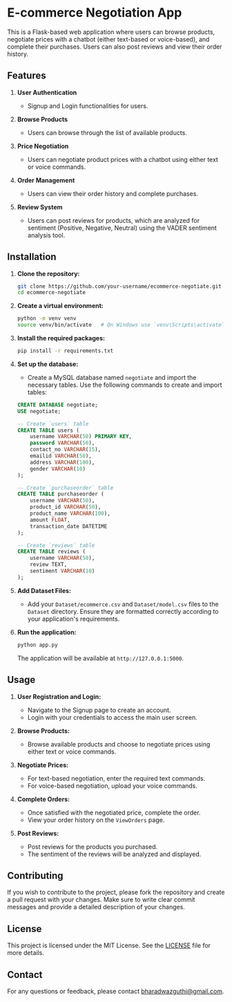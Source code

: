 # E-commerce Negotiation App

This is a Flask-based web application where users can browse products, negotiate prices with a chatbot (either text-based or voice-based), and complete their purchases. Users can also post reviews and view their order history.

## Features

1. **User Authentication**
    - Signup and Login functionalities for users.
    
2. **Browse Products**
    - Users can browse through the list of available products.

3. **Price Negotiation**
    - Users can negotiate product prices with a chatbot using either text or voice commands.

4. **Order Management**
    - Users can view their order history and complete purchases.

5. **Review System**
    - Users can post reviews for products, which are analyzed for sentiment (Positive, Negative, Neutral) using the VADER sentiment analysis tool.

## Installation

1. **Clone the repository:**

    ```bash
    git clone https://github.com/your-username/ecommerce-negotiate.git
    cd ecommerce-negotiate
    ```

2. **Create a virtual environment:**

    ```bash
    python -m venv venv
    source venv/bin/activate   # On Windows use `venv\Scripts\activate`
    ```

3. **Install the required packages:**

    ```bash
    pip install -r requirements.txt
    ```

4. **Set up the database:**

    - Create a MySQL database named `negotiate` and import the necessary tables. Use the following commands to create and import tables:

    ```sql
    CREATE DATABASE negotiate;
    USE negotiate;

    -- Create `users` table
    CREATE TABLE users (
        username VARCHAR(50) PRIMARY KEY,
        password VARCHAR(50),
        contact_no VARCHAR(15),
        emailid VARCHAR(50),
        address VARCHAR(100),
        gender VARCHAR(10)
    );

    -- Create `purchaseorder` table
    CREATE TABLE purchaseorder (
        username VARCHAR(50),
        product_id VARCHAR(50),
        product_name VARCHAR(100),
        amount FLOAT,
        transaction_date DATETIME
    );

    -- Create `reviews` table
    CREATE TABLE reviews (
        username VARCHAR(50),
        review TEXT,
        sentiment VARCHAR(10)
    );
    ```

5. **Add Dataset Files:**

    - Add your `Dataset/ecommerce.csv` and `Dataset/model.csv` files to the `Dataset` directory. Ensure they are formatted correctly according to your application's requirements.

6. **Run the application:**

    ```bash
    python app.py
    ```

    The application will be available at `http://127.0.0.1:5000`.

## Usage

1. **User Registration and Login:**

    - Navigate to the Signup page to create an account.
    - Login with your credentials to access the main user screen.

2. **Browse Products:**

    - Browse available products and choose to negotiate prices using either text or voice commands.

3. **Negotiate Prices:**

    - For text-based negotiation, enter the required text commands.
    - For voice-based negotiation, upload your voice commands.

4. **Complete Orders:**

    - Once satisfied with the negotiated price, complete the order.
    - View your order history on the `ViewOrders` page.

5. **Post Reviews:**

    - Post reviews for the products you purchased.
    - The sentiment of the reviews will be analyzed and displayed.

## Contributing

If you wish to contribute to the project, please fork the repository and create a pull request with your changes. Make sure to write clear commit messages and provide a detailed description of your changes.

## License

This project is licensed under the MIT License. See the [LICENSE](LICENSE) file for more details.

## Contact

For any questions or feedback, please contact [bharadwazguthi@gmail.com](mailto:your-email@example.com).

